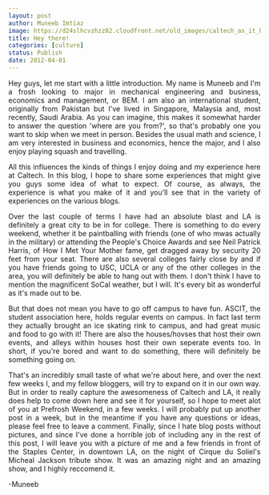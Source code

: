 ```yaml
---
layout: post
author: Muneeb Imtiaz
image: https://d24slhcvzhzz82.cloudfront.net/old_images/caltech_as_it_happens/6a0105349b8251970b0167645e7a1f970b.jpg
title: Hey there!
categories: [culture]
status: Publish
date: 2012-04-01
---
```


<p style="text-align: justify;">Hey guys, let me start with a little introduction. My name is Muneeb and I'm a frosh looking to major in mechanical engineering and business, economics and management, or BEM. I am also an international student, originally from Pakistan but I've lived in Singapore, Malaysia and, most recently, Saudi Arabia. As you can imagine, this makes it somewhat harder to answer the question 'where are you from?', so that's probably one you want to skip when we meet in person. Besides the usual math and science, I am very interested in business and economics, hence the major, and I also enjoy playing squash and travelling.

<p style="text-align: justify;">All this influences the kinds of things I enjoy doing and my experience here at Caltech. In this blog, I hope to share some experiences that might give you guys some idea of what to expect. Of course, as always, the experience is what you make of it and you'll see that in the variety of experiences on the various blogs.

<p style="text-align: justify;">Over the last couple of terms I have had an absolute blast and LA is definitely a great city to be in for college. There is something to do every weekend, whether it be paintballing with friends (one of who mwas actually in the military) or attending the People's Choice Awards and see Neil Patrick Harris, of How I Met Your Mother fame, get dragged away by security 20 feet from your seat. There are also several colleges fairly close by and if you have friends going to USC, UCLA or any of the other colleges in the area, you will definitely be able to hang out with them. I don't think I have to mention the magnificent SoCal weather, but I will. It's every bit as wonderful as it's made out to be.

<p style="text-align: justify;">But that does not mean you have to go off campus to have fun. ASCIT, the student association here, holds regular events on campus. In fact last term they actually brought an ice skating rink to campus, and had great music and food to go with it! There are also the houses/hovses that host their own events, and alleys within houses host their own seperate events too. In short, if you're bored and want to do something, there will definitely be something going on.

<p style="text-align: justify;">That's an incredibly small taste of what we're about here, and over the next few weeks I, and my fellow bloggers, will try to expand on it in our own way. But in order to really capture the awesomeness of Caltech and LA, it really does help to come down here and see it for yourself, so I hope to meet alot of you at Prefrosh Weekend, in a few weeks. I will probably put up another post in a week, but in the meantime if you have any questions or ideas, please feel free to leave a comment. Finally, since I hate blog posts without pictures, and since I've done a horrible job of including any in the rest of this post, I will leave you with a picture of me and a few friends in front of the Staples Center, in downtown LA, on the night of Cirque du Soliel's Micheal Jackson tribute show. It was an amazing night and an amazing show, and I highly reccomend it.

-Muneeb
